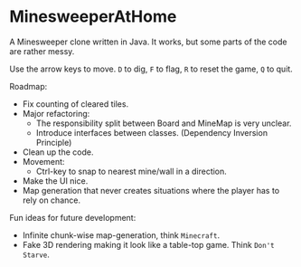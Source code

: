 # MinesweeperAtHome

A Minesweeper clone written in Java. It works, but some parts of the code are rather messy.

Use the arrow keys to move.
`D` to dig, `F` to flag, `R` to reset the game, `Q` to quit.

Roadmap:
* Fix counting of cleared tiles.
* Major refactoring:
    * The responsibility split between Board and MineMap is very unclear.
    * Introduce interfaces between classes. (Dependency Inversion Principle)
* Clean up the code.
* Movement:
    * Ctrl-key to snap to nearest mine/wall in a direction.
* Make the UI nice.
* Map generation that never creates situations where the player has to rely on chance.

Fun ideas for future development:
* Infinite chunk-wise map-generation, think `Minecraft`.
* Fake 3D rendering making it look like a table-top game. Think `Don't Starve`.
